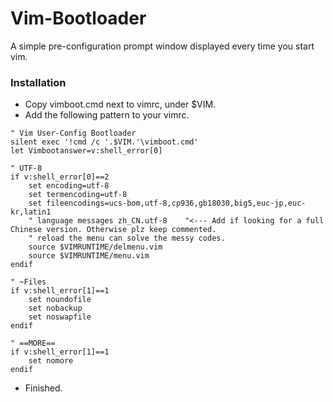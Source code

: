 # Vim-Bootloader
A simple pre-configuration prompt window displayed every time you start vim.

### Installation
 - Copy vimboot.cmd next to vimrc, under $VIM.
 - Add the following pattern to your vimrc.
```
" Vim User-Config Bootloader
silent exec '!cmd /c '.$VIM.'\vimboot.cmd'
let Vimbootanswer=v:shell_error[0]

" UTF-8
if v:shell_error[0]==2
	set encoding=utf-8
	set termencoding=utf-8
	set fileencodings=ucs-bom,utf-8,cp936,gb18030,big5,euc-jp,euc-kr,latin1
	" language messages zh_CN.utf-8    "<--- Add if looking for a full Chinese version. Otherwise plz keep commented.
	" reload the menu can solve the messy codes.
	source $VIMRUNTIME/delmenu.vim
	source $VIMRUNTIME/menu.vim
endif

" ~Files
if v:shell_error[1]==1
	set noundofile
	set nobackup
	set noswapfile
endif

" ==MORE==
if v:shell_error[1]==1
	set nomore
endif
```
 - Finished.
